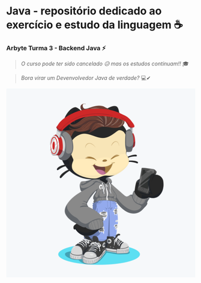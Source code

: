 # Java - repositório dedicado ao exercício e estudo da linguagem ☕

### Arbyte Turma 3 - Backend Java ⚡

> *O curso pode ter sido cancelado 😥 mas os estudos continuam!!* 🎓

> *Bora virar um Devenvolvedor Java de verdade?* 💻✔

![myOctocat](https://github.com/TiagoIkenaga/Java/blob/master/octocat.png)
